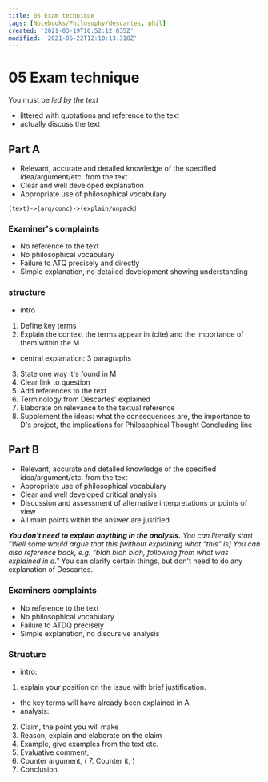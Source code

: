 ```yaml
---
title: 05 Exam technique
tags: [Notebooks/Philosophy/descartes, phil]
created: '2021-03-19T10:52:12.835Z'
modified: '2021-05-22T12:10:13.318Z'
---
```


# 05 Exam technique
You must be *led by the text*
- littered with quotations and reference to the text
- actually discuss the text

## Part A
- Relevant, accurate and detailed knowledge of the specified idea/argument/etc. from the text
- Clear and well developed explanation
- Appropriate use of philosophical vocabulary

```flow
(text)->(arg/conc)->(explain/unpack)
```

### Examiner's complaints
- No reference to the text
- No philosophical vocabulary
- Failure to ATQ precisely and directly
- Simple explanation, no detailed development showing understanding
### structure
- intro
1. Define key terms
2. Explain the context the terms appear in (cite) and the importance of them within the M

- central explanation: 3 paragraphs
3. State one way it's found in M
4. Clear link to question
5. Add references to the text
6. Terminology from Descartes' explained
7. Elaborate on relevance to the textual reference
8. Supplement the ideas: what the consequences are, the importance to D's project, the implications for Philosophical Thought
Concluding line
## Part B
- Relevant, accurate and detailed knowledge of the specified idea/argument/etc. from the text
- Appropriate use of philosophical vocabulary
- Clear and well developed critical analysis
- Discussion and assessment of alternative interpretations or points of view
- All main points within the answer are justified

***You don't need to explain anything in the analysis.***
*You can literally start "Well some would argue that this [without explaining what "this" is]*
*You can also reference back, e.g. "blah blah blah, following from what was explained in a."*
You can clarify certain things, but don't need to do any explanation of Descartes.
### Examiners complaints
- No reference to the text
- No philosophical vocabulary
- Failure to ATDQ precisely
- Simple explanation, no discursive analysis

### Structure
- intro:
1. explain your position on the issue with brief justification.
  - the key terms will have already been explained in A
- analysis:
2. Claim, the point you will make
3. Reason, explain and elaborate on the claim
4. Example, give examples from the text etc.
5. Evaluative comment, 
6. Counter argument, 
  ( 7. Counter it, )
8. Conclusion, 
